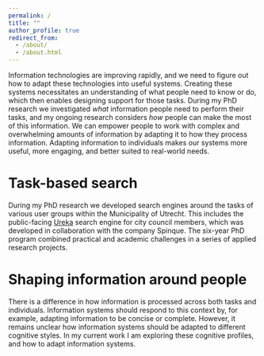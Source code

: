 ```yaml
---
permalink: /
title: ""
author_profile: true
redirect_from: 
  - /about/
  - /about.html
---
```





Information technologies are improving rapidly, and we need to figure out how to adapt these technologies into useful systems. Creating these systems necessitates an understanding of what people need to know or do, which then enables designing support for those tasks. During my PhD research we investigated _what_ information people need to perform their tasks, and my ongoing research considers _how_ people can make the most of this information. We can empower people to work with complex and overwhelming amounts of information by adapting it to how they process information. Adapting information to individuals makes our systems more useful, more engaging, and better suited to real-world needs.



# Task-based search
During my PhD research we developed search engines around the tasks of various user groups within the Municipality of Utrecht. This includes the public-facing [Ureka](https://ureka.utrecht.nl) search engine for city council members, which was developed in collaboration with the company Spinque. The six-year PhD program combined practical and academic challenges in a series of applied research projects.


# Shaping information around people
There is a difference in how information is processed across both tasks and individuals. Information systems should respond to this context by, for example, adapting information to be concise or complete. However, it remains unclear how information systems should be adapted to different cognitive styles. In my current work I am exploring these cognitive profiles, and how to adapt information systems.

